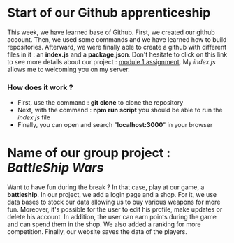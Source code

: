 # Start of our Github apprenticeship
This week, we have learned base of Github. First, we created our github account. Then, we used some commands and we have learned how to build repositories.
Afterward, we were finally able to create a github with different files in it : an **index.js** and a **package.json**.
Don't hesitate to click on this link to see more details about our project : [module 1 assignment](https://uciunex.instructure.com/courses/16458/assignments/200842).
My _index.js_ allows me to welcoming you on my server.

### How does it work ?
- First, use the command : **git clone** to clone the repository
- Next, with the command : **npm run script** you should be able to run the _index.js_ file
- Finally, you can open and search "**localhost:3000**" in your browser

# Name of our group project : **_BattleShip Wars_**
Want to have fun during the break ? In that case, play at our game, a **battleship**.
In our project, we add a login page and a shop. For it, we use data bases to stock our data allowing us to buy various weapons for more fun.
Moreover, it's possible for the user to edit his profile, make updates or delete his account.
In addition, the user can earn points during the game and can spend them in the shop.
We also added a ranking for more competition.
Finally, our website saves the data of the players.